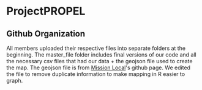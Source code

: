 # ProjectPROPEL

## Github Organization
All members uploaded their respective files into separate folders at the beginning. The master_file folder includes final versions of our code and all the necessary csv files that had our data + the geojson file used to create the map. The geojson file is from [Mission Local](https://github.com/MissionLocal/interactives/blob/main/docs/redistricting-map-final/FinalDraftMap.geojson)'s github page. We edited the file to remove duplicate information to make mapping in R easier to graph.
